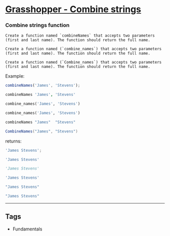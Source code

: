 # [Grasshopper - Combine strings](https://www.codewars.com/kata/55f73f66d160f1f1db000059)

### Combine strings function

```if:coffeescript,haskell,javascript
Create a function named `combineNames` that accepts two parameters (first and last name). The function should return the full name.
```

```if:python,ruby
Create a function named (`combine_names`) that accepts two parameters (first and last name). The function should return the full name.
```

```if:csharp
Create a function named (`Combine_names`) that accepts two parameters (first and last name). The function should return the full name.
```

Example:

```javascript
combineNames('James', 'Stevens');
```

```coffeescript
combineNames 'James', 'Stevens'
```

```python
combine_names('James', 'Stevens')
```

```ruby
combine_names('James', 'Stevens')
```

```haskell
combineNames "James"  "Stevens"
```

```csharp
CombineNames("James", "Stevens")
```

returns:

```javascript
'James Stevens';
```

```coffeescript
'James Stevens'
```

```python
'James Stevens'
```

```ruby
'James Stevens'
```

```haskell
"James Stevens"
```

```csharp
"James Stevens"
```

---

## Tags

- Fundamentals
